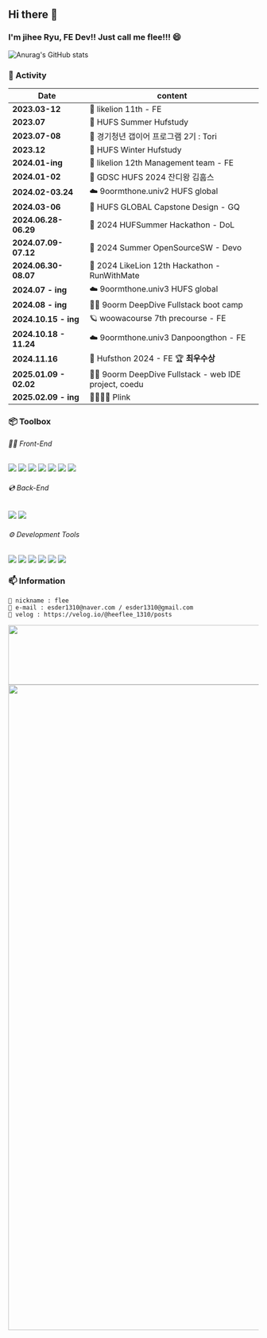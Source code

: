 ## Hi there 👋
### I'm jihee Ryu, FE Dev!! Just call me flee!!! 😄
![Anurag's GitHub stats](https://github-readme-stats.vercel.app/api?username=jiHeeFlee&theme=graywhite&show_icons=true)

### 📌 Activity
| **Date** | content |
|--------------------------------------------------| ---------- |
| **2023.03-12**                                         | 🦁 likelion 11th - FE |
| **2023.07**                                         | 📝 HUFS Summer Hufstudy |
| **2023.07-08**                                          | 🌲 경기청년 갭이어 프로그램 2기 : Tori |
| **2023.12**                                         | 📝 HUFS Winter Hufstudy |
| **2024.01-ing**                                        | 🦁 likelion 12th Management team - FE  |
| **2024.01-02**                                       | 🌱 GDSC HUFS 2024 잔디왕 김훕스 | 
| **2024.02-03.24**                                         | ☁️ 9oormthone.univ2 HUFS global |
| **2024.03-06**                                         | 🦋 HUFS GLOBAL Capstone Design - GQ |
| **2024.06.28-06.29**                                         | 🏀 2024 HUFSummer Hackathon - DoL |
| **2024.07.09-07.12**                                         | 📝 2024 Summer OpenSourceSW - Devo|
| **2024.06.30-08.07**                                         | 👟 2024 LikeLion 12th Hackathon - RunWithMate |
| **2024.07 - ing**                                         | ☁️ 9oormthone.univ3 HUFS global |
| **2024.08 - ing**                                         | 👩‍💻 9oorm DeepDive Fullstack boot camp |
| **2024.10.15 - ing**                                         | 🪐 woowacourse 7th precourse - FE |
| **2024.10.18 - 11.24**                                         |  ☁️ 9oormthone.univ3 Danpoongthon - FE |
| **2024.11.16**                                         |  🦉 Hufsthon 2024 - FE 🏆 **최우수상**|
| **2025.01.09 - 02.02**                                         |  👩‍💻 9oorm DeepDive Fullstack - web IDE project, coedu |
| **2025.02.09 - ing**                                         |  🫱🏻‍🫲🏼 Plink |


### 📦 Toolbox
###### 👩‍💻 Front-End
  <img src="https://img.shields.io/badge/HTML-E34F26?style=flat&logo=html5&logoColor=white"> <img src="https://img.shields.io/badge/JavaScript-F7DF1E?style=flat&logo=javascript&logoColor=white"> <img src="https://img.shields.io/badge/CSS-1572B6?style=flat&logo=css3&logoColor=white"> <img src="https://img.shields.io/badge/React-61DAFB?style=flat&logo=react&logoColor=white"> <img src="https://img.shields.io/badge/Next.js-000?style=flat&logo=next.js&logoColor=white"> <img src="https://img.shields.io/badge/styled-components-DB7093?style=flat&logo=styled-components&logoColor=white"> <img src="https://img.shields.io/badge/vite-646CFF?style=flat&logo=vite&logoColor=white"><div>

###### 💿 Back-End
  <img src="https://img.shields.io/badge/Python-3776AB?style=flat&logo=python&logoColor=white"> <img src="https://img.shields.io/badge/MySQL-4479A1?style=flat&logo=mysql&logoColor=white"><div>

  
###### ⚙️ Development Tools
  <img src="https://img.shields.io/badge/GitHub-181717?style=flat&logo=github&logoColor=white">

  <img src="https://img.shields.io/badge/Notion-000?style=flat&logo=notion&logoColor=white">

  <img src="https://img.shields.io/badge/Figma-F24E1E?style=flat&logo=figma&logoColor=white">

  <img src="https://img.shields.io/badge/Slack-4A154B?style=flat&logo=slack&logoColor=white">

  <img src="https://img.shields.io/badge/discord-5865F2?style=flat&logo=discord&logoColor=white">
<img src="https://img.shields.io/badge/velog-20C997?style=flat&logo=velog&logoColor=white">

### 📫 Information
```
🙂 nickname : flee
💌 e-mail : esder1310@naver.com / esder1310@gmail.com
📒 velog : https://velog.io/@heeflee_1310/posts
```

<a href="https://github.com/devxb/gitanimals">
  <img src="https://render.gitanimals.org/lines/{jiHeeFlee}?pet-id=670280618821875424" width="1300" height="120"/>
</a>
<a href="https://github.com/devxb/gitanimals">
  <img src="https://render.gitanimals.org/farms/{jiHeeFlee}" width="1300"/>
</a>
